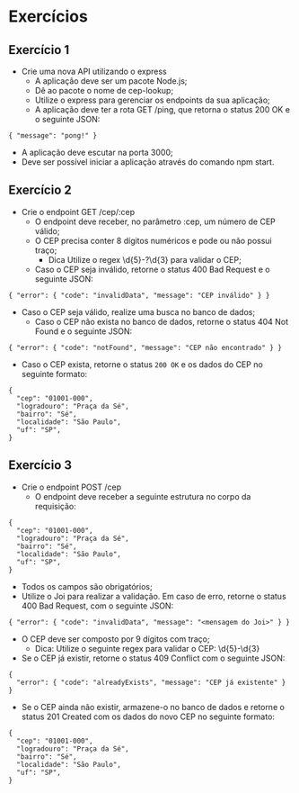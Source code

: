 # Exercícios

## Exercício 1

* Crie uma nova API utilizando o express
  * A aplicação deve ser um pacote Node.js;
  * Dê ao pacote o nome de cep-lookup;
  * Utilize o express para gerenciar os endpoints da sua aplicação;
  * A aplicação deve ter a rota GET /ping, que retorna o status 200 OK e o seguinte JSON:

```
{ "message": "pong!" }
```

  * A aplicação deve escutar na porta 3000;
  * Deve ser possível iniciar a aplicação através do comando npm start.

## Exercício 2

* Crie o endpoint GET /cep/:cep
  * O endpoint deve receber, no parâmetro :cep, um número de CEP válido;
  * O CEP precisa conter 8 dígitos numéricos e pode ou não possui traço;
    * Dica Utilize o regex \d{5}-?\d{3} para validar o CEP;
  * Caso o CEP seja inválido, retorne o status 400 Bad Request e o seguinte JSON:

```
{ "error": { "code": "invalidData", "message": "CEP inválido" } }
```

  * Caso o CEP seja válido, realize uma busca no banco de dados;
    * Caso o CEP não exista no banco de dados, retorne o status 404 Not Found e o seguinte JSON:

```
{ "error": { "code": "notFound", "message": "CEP não encontrado" } }
```

  * Caso o CEP exista, retorne o status `200 OK` e os dados do CEP no seguinte formato:

```
{
  "cep": "01001-000",
  "logradouro": "Praça da Sé",
  "bairro": "Sé",
  "localidade": "São Paulo",
  "uf": "SP",
}
```

## Exercício 3

* Crie o endpoint POST /cep
  * O endpoint deve receber a seguinte estrutura no corpo da requisição:

```
{
  "cep": "01001-000",
  "logradouro": "Praça da Sé",
  "bairro": "Sé",
  "localidade": "São Paulo",
  "uf": "SP",
}
```

* Todos os campos são obrigatórios;
* Utilize o Joi para realizar a validação. Em caso de erro, retorne o status 400 Bad Request, com o seguinte JSON:

```
{ "error": { "code": "invalidData", "message": "<mensagem do Joi>" } }
```

* O CEP deve ser composto por 9 dígitos com traço;
  * Dica: Utilize o seguinte regex para validar o CEP: \d{5}-\d{3}
* Se o CEP já existir, retorne o status 409 Conflict com o seguinte JSON:

```
{
  "error": { "code": "alreadyExists", "message": "CEP já existente" }
}
```

* Se o CEP ainda não existir, armazene-o no banco de dados e retorne o status 201 Created com os dados do novo CEP no seguinte formato:

```
{
  "cep": "01001-000",
  "logradouro": "Praça da Sé",
  "bairro": "Sé",
  "localidade": "São Paulo",
  "uf": "SP",
}
```
